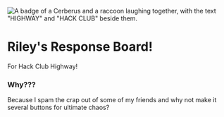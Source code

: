 ![A badge of a Cerberus and a raccoon laughing together, with the text "HIGHWAY" and "HACK CLUB" beside them.](https://hc-cdn.hel1.your-objectstorage.com/s/v3/0bbcca68ffa3845300bb76940f8ad91fd53d2d68_06-30-2025-1618.png)
# Riley's Response Board!

For Hack Club Highway!

### Why???
Because I spam the crap out of some of my friends and why not make it several buttons for ultimate chaos?

